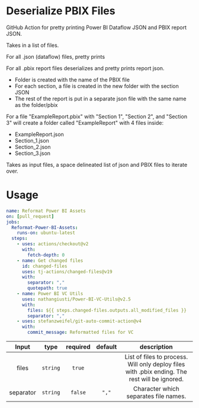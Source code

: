 # Deserialize PBIX Files

GitHub Action for pretty printing Power BI Dataflow JSON and PBIX report JSON. 

Takes in a list of files. 

For all .json (dataflow) files, pretty prints 

For all .pbix report files deserializes and pretty prints report json.
- Folder is created with the name of the PBIX file
- For each section, a file is created in the new folder with the section JSON
- The rest of the report is put in a separate json file with the same name as the folder/pbix

For a file "ExampleReport.pbix" with "Section 1", "Section 2", and "Section 3" will create a folder called "ExampleReport" with 4 files inside:
- ExampleReport.json
- Section_1.json
- Section_2.json
- Section_3.json

Takes as input files, a space delineated list of json and PBIX files to iterate over. 

# Usage

```yaml
name: Reformat Power BI Assets
on: [pull_request]
jobs:
  Reformat-Power-BI-Assets:
    runs-on: ubuntu-latest
  steps:
    - uses: actions/checkout@v2
      with:
        fetch-depth: 0
    - name: Get changed files
      id: changed-files
      uses: tj-actions/changed-files@v19
      with:
        separator: ","
        quotepath: true
    - name: Power BI VC Utils
      uses: nathangiusti/Power-BI-VC-Utils@v2.5
      with:
        files: ${{ steps.changed-files.outputs.all_modified_files }}
        separator: ","
    - uses: stefanzweifel/git-auto-commit-action@v4
      with:
        commit_message: Reformatted files for VC
```

|               Input               |          type          | required |        default        |                                                                                                                                                          description                                                                                                                                                          |
|:---------------------------------:|:----------------------:|:--------:|:---------------------:|:-----------------------------------------------------------------------------------------------------------------------------------------------------------------------------------------------------------------------------------------------------------------------------------------------------------------------------:|
| files | `string` | `true` | | List of files to process. Will only deploy files with .pbix ending. The rest will be ignored. |
| separator | `string` | `false` | `","` | Character which separates file names. |
